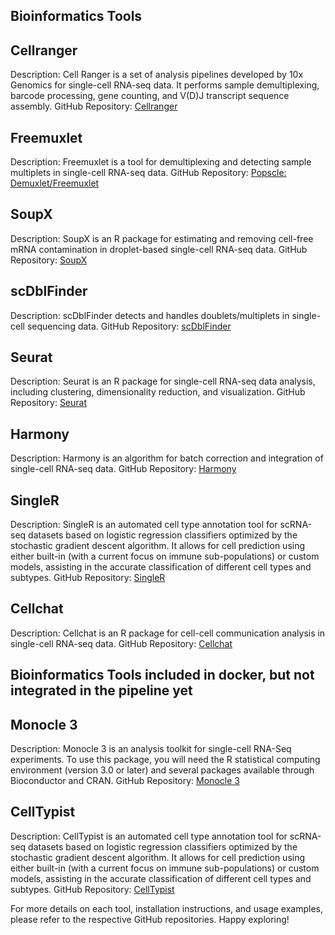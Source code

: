 ## Bioinformatics Tools
## Cellranger
Description: Cell Ranger is a set of analysis pipelines developed by 10x Genomics for single-cell RNA-seq data. It performs sample demultiplexing, barcode processing, gene counting, and V(D)J transcript sequence assembly.
GitHub Repository: [Cellranger](https://github.com/10XGenomics/cellranger)
## Freemuxlet
Description: Freemuxlet is a tool for demultiplexing and detecting sample multiplets in single-cell RNA-seq data.
GitHub Repository: [Popscle: Demuxlet/Freemuxlet](https://github.com/statgen/popscle)
## SoupX
Description: SoupX is an R package for estimating and removing cell-free mRNA contamination in droplet-based single-cell RNA-seq data.
GitHub Repository: [SoupX](https://github.com/immunogenomics/harmony)
## scDblFinder
Description: scDblFinder detects and handles doublets/multiplets in single-cell sequencing data.
GitHub Repository: [scDblFinder](https://github.com/plger/scDblFinder)
## Seurat
Description: Seurat is an R package for single-cell RNA-seq data analysis, including clustering, dimensionality reduction, and visualization.
GitHub Repository: [Seurat](https://github.com/satijalab/seurat)
## Harmony
Description: Harmony is an algorithm for batch correction and integration of single-cell RNA-seq data.
GitHub Repository: [Harmony](https://github.com/immunogenomics/harmony)
## SingleR
Description: SingleR is an automated cell type annotation tool for scRNA-seq datasets based on logistic regression classifiers optimized by the stochastic gradient descent algorithm. It allows for cell prediction using either built-in (with a current focus on immune sub-populations) or custom models, assisting in the accurate classification of different cell types and subtypes.
GitHub Repository: [SingleR](https://github.com/dviraran/SingleR)
## Cellchat
Description: Cellchat is an R package for cell-cell communication analysis in single-cell RNA-seq data.
GitHub Repository: [Cellchat](https://github.com/jinworks/CellChat)
## Bioinformatics Tools included in docker, but not integrated in the pipeline yet
## Monocle 3
Description: Monocle 3 is an analysis toolkit for single-cell RNA-Seq experiments. To use this package, you will need the R statistical computing environment (version 3.0 or later) and several packages available through Bioconductor and CRAN.
GitHub Repository: [Monocle 3](https://github.com/cole-trapnell-lab/monocle3)
## CellTypist
Description: CellTypist is an automated cell type annotation tool for scRNA-seq datasets based on logistic regression classifiers optimized by the stochastic gradient descent algorithm. It allows for cell prediction using either built-in (with a current focus on immune sub-populations) or custom models, assisting in the accurate classification of different cell types and subtypes.
GitHub Repository: [CellTypist](https://github.com/Teichlab/celltypist)

For more details on each tool, installation instructions, and usage examples, please refer to the respective GitHub repositories. Happy exploring!
